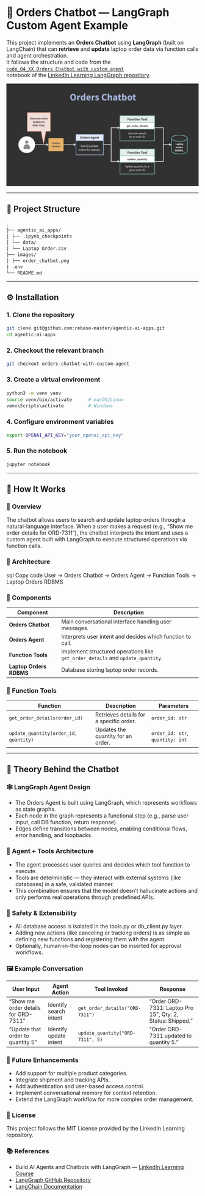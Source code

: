 # 🛒 Orders Chatbot — LangGraph Custom Agent Example

This project implements an **Orders Chatbot** using **LangGraph** (built on LangChain) that can **retrieve** and **update** laptop order data via function calls and agent orchestration.  
It follows the structure and code from the  
[`code_04_XX Orders Chatbot with custom agent`](https://github.com/LinkedInLearning/build-ai-agents-and-chatbots-with-langgraph-2021112/blob/main/code_04_XX%20Orders%20Chatbot%20with%20custom%20agent.ipynb)  
notebook of the [LinkedIn Learning LangGraph repository](https://github.com/LinkedInLearning/build-ai-agents-and-chatbots-with-langgraph-2021112).


![Orders Chatbot Architecture](images/order_chatbot.png)

---

## 📁 Project Structure
```
.
├── agentic_ai_apps/
│ ├── .ipynb_checkpoints
│ └── data/
│ └── Laptop Order.csv
├── images/
│ ├── order_chatbot.png
| .env
└── README.md
```

---

## ⚙️ Installation

### 1. Clone the repository

```bash
git clone git@github.com:rebase-master/agentic-ai-apps.git
cd agentic-ai-apps
```

### 2. Checkout the relevant branch
```bash
git checkout orders-chatbot-with-custom-agent
```
### 3. Create a virtual environment
```bash
python3 -m venv venv
source venv/bin/activate      # macOS/Linux
venv\Scripts\activate         # Windows
```

### 4. Configure environment variables
```bash
export OPENAI_API_KEY="your_openai_api_key"
```

### 5. Run the notebook
```bash
jupyter notebook
```

---

## 🧠 How It Works
### 🔹 Overview
The chatbot allows users to search and update laptop orders through a natural-language interface.
When a user makes a request (e.g., “Show me order details for ORD-7311”), the chatbot interprets the intent and uses a custom agent built with LangGraph to execute structured operations via function calls.

### 🧩 Architecture
sql
Copy code
User → Orders Chatbot → Orders Agent → Function Tools → Laptop Orders RDBMS

### 🔧 Components
| Component               | Description                                                                     |
| ----------------------- | ------------------------------------------------------------------------------- |
| **Orders Chatbot**      | Main conversational interface handling user messages.                           |
| **Orders Agent**        | Interprets user intent and decides which function to call.                      |
| **Function Tools**      | Implement structured operations like `get_order_details` and `update_quantity`. |
| **Laptop Orders RDBMS** | Database storing laptop order records.                                          |

### 🧩 Function Tools
| Function                              | Description                             | Parameters                       |
| ------------------------------------- | --------------------------------------- | -------------------------------- |
| `get_order_details(order_id)`         | Retrieves details for a specific order. | `order_id: str`                  |
| `update_quantity(order_id, quantity)` | Updates the quantity for an order.      | `order_id: str`, `quantity: int` |

---

## 🧠 Theory Behind the Chatbot

### 🕸 LangGraph Agent Design

- The Orders Agent is built using LangGraph, which represents workflows as state graphs.
- Each node in the graph represents a functional step (e.g., parse user input, call DB function, return response).
- Edges define transitions between nodes, enabling conditional flows, error handling, and loopbacks.

### 🧩 Agent + Tools Architecture

- The agent processes user queries and decides which tool function to execute.
- Tools are deterministic — they interact with external systems (like databases) in a safe, validated manner.
- This combination ensures that the model doesn’t hallucinate actions and only performs real operations through predefined APIs.

### 🔐 Safety & Extensibility

- All database access is isolated in the tools.py or db_client.py layer.
- Adding new actions (like canceling or tracking orders) is as simple as defining new functions and registering them with the agent.
- Optionally, human-in-the-loop nodes can be inserted for approval workflows.

### 🖼 Example Conversation
| User Input                           | Agent Action           | Tool Invoked                     | Response                                                   |
| ------------------------------------ | ---------------------- | -------------------------------- | ---------------------------------------------------------- |
| “Show me order details for ORD-7311” | Identify search intent | `get_order_details("ORD-7311")`  | “Order ORD-7311: Laptop Pro 15", Qty: 2, Status: Shipped.” |
| “Update that order to quantity 5”    | Identify update intent | `update_quantity("ORD-7311", 5)` | “Order ORD-7311 updated to quantity 5.”                    |

### 🔮 Future Enhancements

- Add support for multiple product categories.
- Integrate shipment and tracking APIs.
- Add authentication and user-based access control.
- Implement conversational memory for context retention.
- Extend the LangGraph workflow for more complex order management.

### 🧾 License
This project follows the MIT License provided by the LinkedIn Learning repository.

### 📚 References
- Build AI Agents and Chatbots with LangGraph — [LinkedIn Learning Course](https://www.linkedin.com/learning/build-ai-agents-and-chatbots-with-langgraph)
- [LangGraph GitHub Repository](https://github.com/LinkedInLearning/build-ai-agents-and-chatbots-with-langgraph-2021112)
- [LangChain Documentation](https://python.langchain.com/docs/introduction/)




